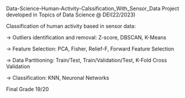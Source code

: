 Data-Science-Human-Activity-Calssification_With_Sensor_Data
Project developed in Topics of Data Science @ DEI(22/2023)

Classification of human activity based in sensor data:

-> Outliers identification and removal: Z-score, DBSCAN, K-Means

-> Feature Selection: PCA, Fisher, Relief-F, Forward Feature Selection

-> Data Partitioning: Train/Test, Train/Validation/Test, K-Fold Cross Validation

-> Classification: KNN, Neuronal Networks

Final Grade 19/20
